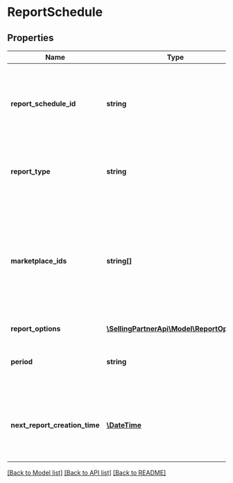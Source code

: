 # ReportSchedule

## Properties
Name | Type | Description | Notes
------------ | ------------- | ------------- | -------------
**report_schedule_id** | **string** | The identifier for the report schedule. This identifier is unique only in combination with a seller ID. | 
**report_type** | **string** | The report type. Refer to [Report Type Values](https://developer-docs.amazon.com/sp-api/docs/report-type-values) for more information. | 
**marketplace_ids** | **string[]** | A list of marketplace identifiers. The report document&#39;s contents will contain data for all of the specified marketplaces, unless the report type indicates otherwise. | [optional] 
**report_options** | [**\SellingPartnerApi\Model\ReportOptions**](ReportOptions.md) |  | [optional] 
**period** | **string** | An ISO 8601 period value that indicates how often a report should be created. | 
**next_report_creation_time** | [**\DateTime**](\DateTime.md) | The date and time when the schedule will create its next report, in ISO 8601 date time format. | [optional] 

[[Back to Model list]](../README.md#documentation-for-models) [[Back to API list]](../README.md#documentation-for-api-endpoints) [[Back to README]](../README.md)


